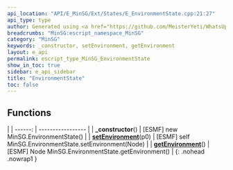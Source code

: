 ```yaml
---
api_location: "API/E_MinSG/Ext/States/E_EnvironmentState.cpp:21:27"
api_type: type
author: Generated using <a href="https://github.com/MeisterYeti/WhatsUpDoc">WhatsUpDoc</a>
breadcrumbs: "MinSG:escript_namespace_MinSG"
category: "MinSG"
keywords: _constructor, setEnvironment, getEnvironment
layout: e_api
permalink: escript_type_MinSG_EnvironmentState
show_in_toc: true
sidebar: e_api_sidebar
title: "EnvironmentState"
toc: false
---
```


## Functions

|
| ------: | ----------------- |
| **_constructor**() | [ESMF] new MinSG.EnvironmentState()    |
| **[setEnvironment](classMinSG_1_1EnvironmentState#classMinSG_1_1EnvironmentState_1ae022625f4a74f0e4517ffa5e533c53a1)**(p0) | [ESMF] self MinSG.EnvironmentState.setEnvironment(Node)    |
| **[getEnvironment](classMinSG_1_1EnvironmentState#classMinSG_1_1EnvironmentState_1a2e6452355a07b22dc18fef60ac3f29e0)**() | [ESMF] Node MinSG.EnvironmentState.getEnvironment()    |
{: .nohead .nowrap1 }
